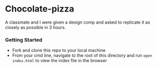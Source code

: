 # Chocolate-pizza
A classmate and I were given a design comp and asked to replicate it as closely as possible in 3 hours.

### Getting Started
* Fork and clone this repo to your local machine
* From your cmd line, navigate to the root of this directory and run `open index.html` to view the index file in the browser

